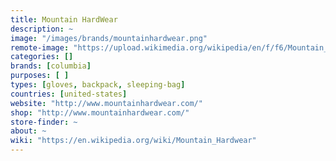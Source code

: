 ```yaml
---
title: Mountain HardWear
description: ~
image: "/images/brands/mountainhardwear.png"
remote-image: "https://upload.wikimedia.org/wikipedia/en/f/f6/Mountain_Hardwear_logo.png"
categories: []
brands: [columbia]
purposes: [ ]
types: [gloves, backpack, sleeping-bag]
countries: [united-states]
website: "http://www.mountainhardwear.com/"
shop: "http://www.mountainhardwear.com/"
store-finder: ~
about: ~
wiki: "https://en.wikipedia.org/wiki/Mountain_Hardwear"
---
```

